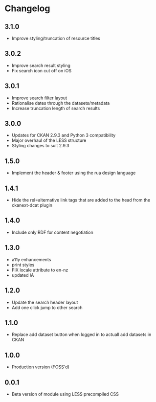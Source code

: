 # Changelog

## 3.1.0

- Improve styling/truncation of resource titles

## 3.0.2

- Improve search result styling
- Fix search icon cut off on iOS

## 3.0.1

- Improve search filter layout
- Rationalise dates through the datasets/metadata
- Increase truncation length of search results

## 3.0.0

- Updates for CKAN 2.9.3 and Python 3 compatibility
- Major overhaul of the LESS structure
- Styling changes to suit 2.9.3

## 1.5.0

- Implement the header & footer using the rua design language

## 1.4.1

- Hide the rel=alternative link tags that are added to the head from the ckanext-dcat plugin

## 1.4.0

- Include only RDF for content negotiation

## 1.3.0

- a11y enhancements
- print styles
- FIX locale attribute to en-nz
- updated IA

## 1.2.0

- Update the search header layout
- Add one click jump to other search

## 1.1.0

- Replace add dataset button when logged in to actuall add datasets in CKAN

## 1.0.0

- Production version (FOSS'd)

## 0.0.1

- Beta version of module using LESS precompiled CSS
